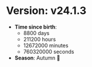 # Version: v24.1.3
- **Time since birth**:
  - 8800 days
  - 211200 hours
  - 12672000 minutes
  - 760320000 seconds
- **Season**: Autumn 🍁
